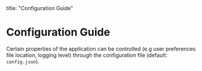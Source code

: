 <frontmatter>
  title: "Configuration Guide"
</frontmatter>

# Configuration Guide

Certain properties of the application can be controlled (e.g user preferences file location, logging level) through the configuration file (default: `config.json`).
